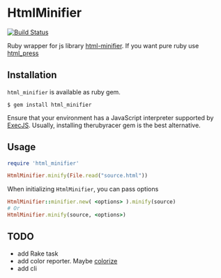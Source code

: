 # HtmlMinifier
[![Build Status](https://secure.travis-ci.org/stereobooster/html_minifier.png?branch=master)](http://travis-ci.org/stereobooster/html_minifier)

Ruby wrapper for js library [html-minifier](https://github.com/kangax/html-minifier/). If you want pure ruby use [html_press](https://github.com/stereobooster/html_press) 

## Installation

`html_minifier` is available as ruby gem.

    $ gem install html_minifier

Ensure that your environment has a JavaScript interpreter supported by [ExecJS](https://github.com/sstephenson/execjs). Usually, installing therubyracer gem is the best alternative.

## Usage

```ruby
require 'html_minifier'

HtmlMinifier.minify(File.read("source.html"))
```

When initializing `HtmlMinifier`, you can pass options

```ruby
HtmlMinifier::minifier.new( <options> ).minify(source)
# Or
HtmlMinifier.minify(source, <options>)
```

## TODO

 - add Rake task
 - add color reporter. Maybe [colorize](https://github.com/fazibear/colorize)
 - add cli
